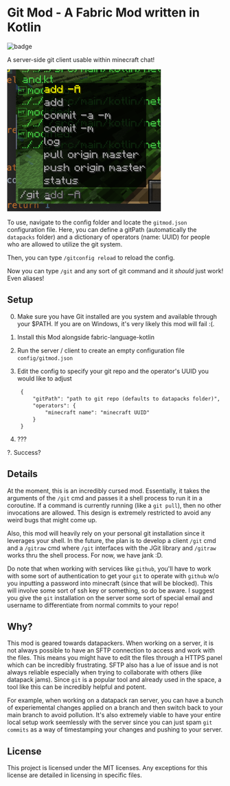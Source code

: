 # Git Mod - A Fabric Mod written in Kotlin
![badge](https://i.imgur.com/c1DH9VL.png)

A server-side git client usable within minecraft chat!

![example](imgs/example.png)

To use, navigate to the config folder and locate the `gitmod.json` configuration file. Here, you can define a gitPath (automatically the `datapacks` folder) and a dictionary of operators (name: UUID) for people who are allowed to utilize the git system. 

Then, you can type `/gitconfig reload` to reload the config.

Now you can type `/git` and any sort of git command and it *should* just work!
Even aliases!

## Setup

0. Make sure you have Git installed are you system and available through your $PATH. If you are on Windows, it's very likely this mod will fail :(.

1. Install this Mod alongside fabric-language-kotlin

2. Run the server / client to create an empty configuration file `config/gitmod.json`

3. Edit the config to specify your git repo and the operator's UUID you would like to adjust

		{
			"gitPath": "path to git repo (defaults to datapacks folder)",
			"operators": {
				"minecraft name": "minecraft UUID"
			}
		}

4. ???

?. Success?


## Details

At the moment, this is an incredibly cursed mod. Essentially, it takes the arguments of the `/git` cmd and passes it a shell process to run it in a coroutine. If a command is currently running (like a `git pull`), then no other invocations are allowed. This design is extremely restricted to avoid any weird bugs that might come up.

Also, this mod will heavily rely on your personal git installation since it leverages your shell. In the future, the plan is to develop a client `/git` cmd and a `/gitraw` cmd where `/git` interfaces with the JGit library and `/gitraw` works thru the shell process. For now, we have jank :D.

Do note that when working with services like `github`, you'll have to work with some sort of authentication to get your `git` to operate with `github` w/o you inputting a password into minecraft (since that will be blocked). This will involve some sort of ssh key or something, so do be aware. I suggest you give the `git` installation on the server some sort of special email and username to differentiate from normal commits to your repo!

## Why?

This mod is geared towards datapackers. When working on a server, it is not always possible to have an SFTP connection to access and work with the files. This means you might have to edit the files through a HTTPS panel which can be incredibly frustrating. SFTP also has a lue of issue and is not always reliable especially when trying to collaborate with others (like datapack jams). Since `git` is a popular tool and already used in the space, a tool like this can be incredibly helpful and potent.

For example, when working on a datapack ran server, you can have a bunch of experiemental changes applied on a branch and then switch back to your main branch to avoid pollution. It's also extremely viable to have your entire local setup work seemlessly with the server since you can just spam `git commits` as a way of timestamping your changes and pushing to your server.

## License

This project is licensed under the MIT licenses. Any exceptions for this license are detailed in licensing in specific files.
